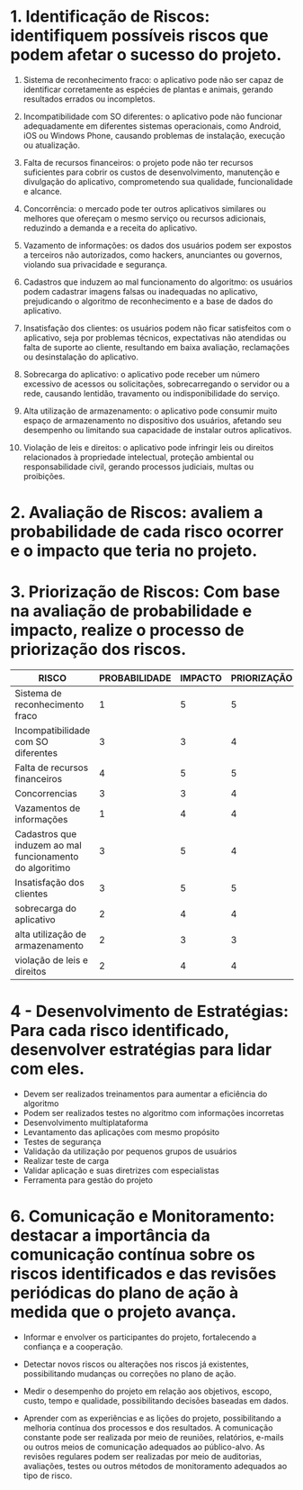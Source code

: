 # 1. Identificação de Riscos: identifiquem possíveis riscos que podem afetar o sucesso do projeto.

 1. Sistema de reconhecimento fraco: o aplicativo pode não ser capaz de identificar corretamente as espécies de plantas e animais, gerando resultados errados ou incompletos.

2. Incompatibilidade com SO diferentes: o aplicativo pode não funcionar adequadamente em diferentes sistemas operacionais, como Android, iOS ou Windows Phone, causando problemas de instalação, execução ou atualização.

3. Falta de recursos financeiros: o projeto pode não ter recursos suficientes para cobrir os custos de desenvolvimento, manutenção e divulgação do aplicativo, comprometendo sua qualidade, funcionalidade e alcance.

4. Concorrência: o mercado pode ter outros aplicativos similares ou melhores que ofereçam o mesmo serviço ou recursos adicionais, reduzindo a demanda e a receita do aplicativo.

5. Vazamento de informações: os dados dos usuários podem ser expostos a terceiros não autorizados, como hackers, anunciantes ou governos, violando sua privacidade e segurança.

6. Cadastros que induzem ao mal funcionamento do algoritmo: os usuários podem cadastrar imagens falsas ou inadequadas no aplicativo, prejudicando o algoritmo de reconhecimento e a base de dados do aplicativo.

7. Insatisfação dos clientes: os usuários podem não ficar satisfeitos com o aplicativo, seja por problemas técnicos, expectativas não atendidas ou falta de suporte ao cliente, resultando em baixa avaliação, reclamações ou desinstalação do aplicativo.

8. Sobrecarga do aplicativo: o aplicativo pode receber um número excessivo de acessos ou solicitações, sobrecarregando o servidor ou a rede, causando lentidão, travamento ou indisponibilidade do serviço.

9. Alta utilização de armazenamento: o aplicativo pode consumir muito espaço de armazenamento no dispositivo dos usuários, afetando seu desempenho ou limitando sua capacidade de instalar outros aplicativos.

10. Violação de leis e direitos: o aplicativo pode infringir leis ou direitos relacionados à propriedade intelectual, proteção ambiental ou responsabilidade civil, gerando processos judiciais, multas ou proibições.

# 2. Avaliação de Riscos: avaliem a probabilidade de cada risco ocorrer e o impacto que teria no projeto.

# 3. Priorização de Riscos: Com base na avaliação de probabilidade e impacto, realize o processo de priorização dos riscos.

| RISCO                                                    | PROBABILIDADE | IMPACTO | PRIORIZAÇÃO |
| -------------------------------------------------------- | ------------- | ------- | ----------- |
| Sistema de reconhecimento fraco                          | 1             | 5       | 5           |
| Incompatibilidade com SO diferentes                      | 3             | 3       | 4           |
| Falta de recursos financeiros                            | 4             | 5       | 5           |
| Concorrencias                                            | 3             | 3       | 4           |
| Vazamentos de informações                                | 1             | 4       | 4           |
| Cadastros que induzem ao mal funcionamento do algoritimo | 3             | 5       | 4           |
| Insatisfação dos clientes                                | 3             | 5       | 5           |
| sobrecarga do aplicativo                                 | 2             | 4       | 4           |
| alta utilização de armazenamento                         | 2             | 3       | 3           |
| violação de leis e direitos                              | 2             | 4       | 4           |

# 4 - Desenvolvimento de Estratégias: Para cada risco identificado,  desenvolver estratégias para lidar com eles.

- Devem ser realizados treinamentos para aumentar a eficiência do algoritmo
- Podem ser realizados testes no algoritmo com informações incorretas
- Desenvolvimento multiplataforma
- Levantamento das aplicações com mesmo propósito
- Testes de segurança
- Validação da utilização por pequenos grupos de usuários
- Realizar teste de carga 
- Validar aplicação e suas diretrizes com especialistas
- Ferramenta para gestão do projeto
  
# 6. Comunicação e Monitoramento: destacar a importância da comunicação contínua sobre os riscos identificados e das revisões periódicas do plano de ação à medida que o projeto avança.

- Informar e envolver os participantes do projeto, fortalecendo a confiança e a cooperação.
  
- Detectar novos riscos ou alterações nos riscos já existentes, possibilitando mudanças ou correções no plano de ação.
  
- Medir o desempenho do projeto em relação aos objetivos, escopo, custo, tempo e qualidade, possibilitando decisões baseadas em dados.
  
- Aprender com as experiências e as lições do projeto, possibilitando a melhoria contínua dos processos e dos resultados. A comunicação constante pode ser realizada por meio de reuniões, relatórios, e-mails ou outros meios de comunicação adequados ao público-alvo. As revisões regulares podem ser realizadas por meio de auditorias, avaliações, testes ou outros métodos de monitoramento adequados ao tipo de risco.
